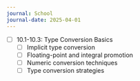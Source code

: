```yaml
---
journal: School
journal-date: 2025-04-01
---
```

- [ ] 10.1-10.3: Type Conversion Basics
	- [ ]  Implicit type conversion
	- [ ]  Floating-point and integral promotion
	- [ ]  Numeric conversion techniques
	- [ ]  Type conversion strategies